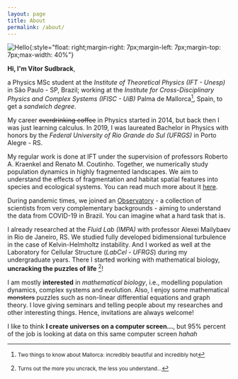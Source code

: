 ```yaml
---
layout: page
title: About
permalink: /about/
---
```


![Hello](../assets/img/projects/about/myperfil.jpg){:style="float: right;margin-right: 7px;margin-left: 7px;margin-top: 7px;max-width: 40%"}


**Hi, I'm Vítor Sudbrack**, 

a Physics MSc student at the *Institute of Theoretical Physics (IFT - Unesp)* in São Paulo - SP, Brazil; working at the *Institute for Cross-Disciplinary Physics and Complex Systems (IFISC - UiB)* Palma de Mallorca[^2], Spain, to get a *sandwich degree*.

My career ~~overdrinking coffee~~ in Physics started in 2014, but back then I was just learning calculus. In 2019, I was laureated Bachelor in Physics with honors by the *Federal University of Rio Grande do Sul (UFRGS)* in Porto Alegre - RS.

My regular work is done at IFT under the supervision of professors Roberto A. Kraenkel and Renato M. Coutinho. Together, we numerically study population dynamics in highly fragmented landscapes. We aim to understand the effects of fragmentation and habitat spatial features into species and ecological systems. You can read much more about it [here](/projects/frag.html). 

During pandemic times, we joined an [Observatory](https://covid19br.github.io) - a collection of scientists from very complementary backgrounds - aiming to understand the data from COVID-19 in Brazil. You can imagine what a hard task that is.	

I already researched at the *Fluid Lab (IMPA)* with professor Alexei Mailybaev in Rio de Janeiro, RS. We studied fully developed bidimensional turbulence in the case of Kelvin-Helmholtz instability. And I worked as well at the Laboratory for Cellular Structure (*LabCel - UFRGS*) during my undergraduate years. There I started working with mathematical biology, **uncracking the puzzles of life** [^1]!

I am mostly **interested** in *mathematical biology*, i.e., modelling population dynamics, complex systems and evolution. Also, I enjoy some mathematical ~~monsters~~ puzzles such as non-linear differential equations and graph theory. I love giving seminars and telling people about my researches and other interesting things. Hence, invitations are always welcome!

I like to think **I create universes on a computer screen...**, but 95% percent of the job is looking at data on this same computer screen *hahah* 


[^2]: <small>Two things to know about Mallorca: incredibly beautiful and incredibly hot</small>
[^1]: <small>Turns out the more you uncrack, the less you understand...</small>


